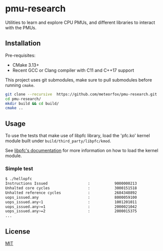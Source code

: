 # pmu-research
Utilities to learn and explore CPU PMUs, and different libraries to interact with the PMUs.

## Installation

Pre-requisites:
* CMake 3.13+
* Recent GCC or Clang compiler with C11 and C++17 support

This project uses git submodules, make sure to pull submodules before running `cmake`.

```bash
git clone --recursive  https://github.com/meteorfox/pmu-research.git
cd pmu-research/
mkdir build && cd build/
cmake ..
```

## Usage

To use the tests that make use of libpfc library, load the 'pfc.ko' kernel module built under `build/third_party/libpfc/kmod`.

See [libpfc's documentation](https://github.com/obilaniu/libpfc#loading-the-kernel-module-pfcko
) for more information on how to load the kernel module.

### Simple test
```bash
$ ./hellopfc
Instructions Issued                  :           9000000213
Unhalted core cycles                 :           3000151518
Unhalted reference cycles            :           2684348892
uops_issued.any                      :           8000059100
uops_issued.any<1                    :           1001201011
uops_issued.any>=1                   :           2000021042
uops_issued.any>=2                   :           2000015375
...
```


## License
[MIT](https://choosealicense.com/licenses/mit/)